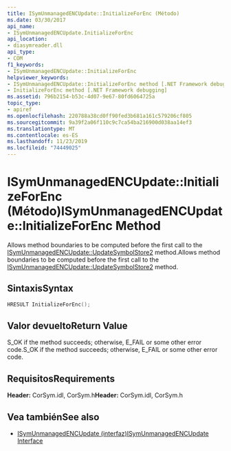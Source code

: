 ```yaml
---
title: ISymUnmanagedENCUpdate::InitializeForEnc (Método)
ms.date: 03/30/2017
api_name:
- ISymUnmanagedENCUpdate.InitializeForEnc
api_location:
- diasymreader.dll
api_type:
- COM
f1_keywords:
- ISymUnmanagedENCUpdate::InitializeForEnc
helpviewer_keywords:
- ISymUnmanagedENCUpdate::InitializeForEnc method [.NET Framework debugging]
- InitializeForEnc method [.NET Framework debugging]
ms.assetid: 796b2154-b53c-4d07-9e67-80fd6064725a
topic_type:
- apiref
ms.openlocfilehash: 220788a38cd0ff90fed3b681a161c579206cf805
ms.sourcegitcommit: 9a39f2a06f110c9c7ca54ba216900d038aa14ef3
ms.translationtype: MT
ms.contentlocale: es-ES
ms.lasthandoff: 11/23/2019
ms.locfileid: "74449025"
---
```

# <a name="isymunmanagedencupdateinitializeforenc-method"></a><span data-ttu-id="8d86e-102">ISymUnmanagedENCUpdate::InitializeForEnc (Método)</span><span class="sxs-lookup"><span data-stu-id="8d86e-102">ISymUnmanagedENCUpdate::InitializeForEnc Method</span></span>
<span data-ttu-id="8d86e-103">Allows method boundaries to be computed before the first call to the [ISymUnmanagedENCUpdate::UpdateSymbolStore2](../../../../docs/framework/unmanaged-api/diagnostics/isymunmanagedencupdate-updatesymbolstore2-method.md) method.</span><span class="sxs-lookup"><span data-stu-id="8d86e-103">Allows method boundaries to be computed before the first call to the [ISymUnmanagedENCUpdate::UpdateSymbolStore2](../../../../docs/framework/unmanaged-api/diagnostics/isymunmanagedencupdate-updatesymbolstore2-method.md) method.</span></span>  
  
## <a name="syntax"></a><span data-ttu-id="8d86e-104">Sintaxis</span><span class="sxs-lookup"><span data-stu-id="8d86e-104">Syntax</span></span>  
  
```cpp  
HRESULT InitializeForEnc();  
```  
  
## <a name="return-value"></a><span data-ttu-id="8d86e-105">Valor devuelto</span><span class="sxs-lookup"><span data-stu-id="8d86e-105">Return Value</span></span>  
 <span data-ttu-id="8d86e-106">S_OK if the method succeeds; otherwise, E_FAIL or some other error code.</span><span class="sxs-lookup"><span data-stu-id="8d86e-106">S_OK if the method succeeds; otherwise, E_FAIL or some other error code.</span></span>  
  
## <a name="requirements"></a><span data-ttu-id="8d86e-107">Requisitos</span><span class="sxs-lookup"><span data-stu-id="8d86e-107">Requirements</span></span>  
 <span data-ttu-id="8d86e-108">**Header:** CorSym.idl, CorSym.h</span><span class="sxs-lookup"><span data-stu-id="8d86e-108">**Header:** CorSym.idl, CorSym.h</span></span>  
  
## <a name="see-also"></a><span data-ttu-id="8d86e-109">Vea también</span><span class="sxs-lookup"><span data-stu-id="8d86e-109">See also</span></span>

- [<span data-ttu-id="8d86e-110">ISymUnmanagedENCUpdate (interfaz)</span><span class="sxs-lookup"><span data-stu-id="8d86e-110">ISymUnmanagedENCUpdate Interface</span></span>](../../../../docs/framework/unmanaged-api/diagnostics/isymunmanagedencupdate-interface.md)
